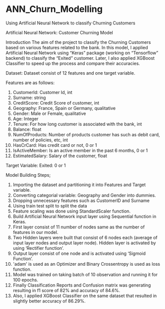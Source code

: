 # ANN_Churn_Modelling
Using Artificial Neural Network to classify Churning Customers 


Artificial Neural Network: Customer Churning Model

Introduction
The aim of the project to classify the Churning Customers based on various features related to the bank. In this model, I applied Artificial Neural Network using “Keras” package (working on “Tensorflow” backend) to classify the “Exited” customer. Later, I also applied XGBoost Classifier to speed up the process and compare their accuracies.

Dataset:
Dataset consist of 12 features and one target variable.

Features are as follows:
1. CustomerId: Customer Id, int
2. Surname: string
3. CreditScore: Credit Score of customer, int
4. Geography: France, Spain or Germany, qualitative
5. Gender: Male or Female, qualitative
6. Age: Integer
7. Tenure: For how long customer is associated with the bank, int
8. Balance: float
9. NumOfProducts: Number of products customer has such as debit card, number of policies, etc, int
10. HasCrCard: Has credit card or not, 0 or 1
11. IsActiveMember: Is an active member in the past 6 months, 0 or 1
12. EstimatedSalary: Salary of the customer, float

Target Variable:
Exited:  0 or 1

Model Building Steps;
1. Importing the dataset and partitioning it into Features and Target variable.
2. Converting categorial variable: Geography and Gender into dummies.
3. Dropping unnecessary features such as CustomerID and Surname
4. Using train test split to split the data
5. Feature scaling was done using StandardScaler function.
6. Build Artificial Neural Network input layer using Sequential function in Keras.
7. First layer consist of 11 number of nodes same as the number of features in our model.
8. Two Hidden layers were built that consist of 6 nodes each (average of input layer nodes and output layer node). Hidden layer is activated by using ‘Rectifier function’.
9. Output layer consist of one node and is activated using ‘Sigmoid Function’.
10. 'adam' is used as an Optimizer and Binary Crossentropy is used as loss function.
11. Model was trained on taking batch of 10 observation and running it for 100 epochs.
12. Finally Classification Reports and Confusion matrix was generating resulting in f1 score of 82% and accuracy of 84.6%.
13. Also, I applied XGBoost Classifier on the same dataset that resulted in slightly better accuracy of 86.29%.

